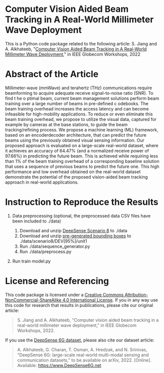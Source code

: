 # Computer Vision Aided Beam Tracking in A Real-World Millimeter Wave Deployment

This is a Python code package related to the following article:
S. Jiang and A. Alkhateeb, "[Computer Vision Aided Beam Tracking in A Real-World Millimeter Wave Deployment](https://ieeexplore.ieee.org/document/10008648)," in IEEE Globecom Workshops, 2022

# Abstract of the Article
Millimeter-wave (mmWave) and terahertz (THz) communications require beamforming to acquire adequate receive signal-to-noise ratio (SNR). To find t he o ptimal beam, current beam management solutions perform beam training over a large number of beams in pre-defined c odebooks. The beam training overhead increases the access latency and can become infeasible for high-mobility applications. To reduce or even eliminate this beam training overhead, we propose to utilize the visual data, captured for example by cameras at the base stations, to guide the beam tracking/refining process. We propose a machine learning (ML) framework, based on an encoderdecoder architecture, that can predict the future beams using the previously obtained visual sensing information. Our proposed approach is evaluated on a large-scale real-world dataset, where it achieves an accuracy of 64.47% (and a normalized receive power of 97.66%) in predicting the future beam. This is achieved while requiring less than 1% of the beam training overhead of a corresponding baseline solution that uses a sequence of previous beams to predict the future one. This high performance and low overhead obtained on the real-world dataset demonstrate the potential of the proposed vision-aided beam tracking approach in real-world applications.

# Instruction to Reproduce the Results

1. Data preprocessing (optional, the preprocessed data CSV files have been included to ./data)
   1. Download and unzip [DeepSense Scenario 8](https://www.deepsense6g.net/scenario-8/) to ./data 
   2. Download and unzip [pre-generated bounding boxes](https://www.dropbox.com/scl/fi/n1cqbxvpzxl9j4zhhgs3q/camera_data_bbox.zip?rlkey=cibk7natbsm2axb8gzrvz12rl&dl=0) to ./data/scenario8/DEV[95%]/unit1
   3. Run ./data/sequence_generator.py
   4. Run ./data/preprocess.py

3. Run train model.py

# License and Referencing
This code package is licensed under a [Creative Commons Attribution-NonCommercial-ShareAlike 4.0 International License](https://creativecommons.org/licenses/by-nc-sa/4.0/). 
If you in any way use this code for research that results in publications, please cite our original article:
> S. Jiang and A. Alkhateeb, "Computer vision aided beam tracking in a real-world millimeter wave deployment," in IEEE Globecom Workshops, 2022.

If you use the [DeepSense 6G dataset](www.deepsense6g.net), please also cite our dataset article:
> A. Alkhateeb, G. Charan, T. Osman, A. Hredzak, and N. Srinivas, “DeepSense 6G: large-scale real-world multi-modal sensing and communication datasets,” to be available on arXiv, 2022. [Online]. Available: https://www.DeepSense6G.net
